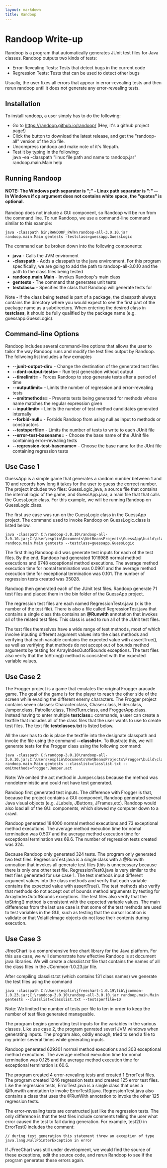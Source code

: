 ```yaml
---
layout: markdown
title: Randoop
---
```


# Randoop Write-up
Randoop is a program that automatically generates JUnit test files for Java classes. Randoop
outputs two kinds of tests:

* Error-Revealing Tests: Tests that detect bugs in the current code
* Regression Tests: Tests that can be used to detect other bugs

Usually, the user fixes all errors that appear in error-revealing tests and then rerun randoop
until it does not generate any error-revealing tests.

## Installation

To install randoop, a user simply has to do the following:

* Go to https://randoop.github.io/randoop/   (Hey, it's a github project page!)
* Click the button to download the latest release, and get the "randoop-all" version of the zip file.
* Uncompress randoop and make note of it's filepath.
* Test it by typing in the following:  
java -ea -classpath "linux file path and name to randoop.jar" randoop.main.Main help  

## Running Randoop

#### NOTE: The Windows path separator is ";" - Linux path separator is ":" -- In Windows if cp argument does not contains white space, the "quotes" is optional.  

Randoop does not include a GUI component, so Randoop will be run from the command line. To run 
Randoop, we use a command-line command similar to this example:

````
java -classpath bin;RANDOOP_PATH\randoop-all-3.0.10.jar randoop.main.Main gentests -testclass=guessapp.GuessLogic
````
The command can be broken down into the following components:

* **java** - Calls the JVM enviroment  
* **-classpath** - Adds a classpath to the java environment. For this program specifically, we are
 going to add the path to randoop-all-3.0.10 and the path to the class files being tested  
* **randoop.main.Main** - Invokes Randoop's main class   
* **gentests** - The command that generates unit tests  
* **testclass=<classname>** - Specifies the class that Randoop will generate tests for  

Note - If the class being tested is part of a package, the classpath always contains the 
directory where you would expect to see the first part of the package name as a subdirectory.
When entering the desired class in **testclass**, it should be fully qualified by the package name
(e.g. guessapp.GuessLogic).

## Command-line Options

Randoop includes several command-line options that allows the user to tailor the way Randoop runs
and modify the test files output by Randoop. The follwoing list includes a few exmaples

* **--junit-output-dir=<classpath>** - Change the destination of the generated test files
* **--dont-output-tests=<boolean>** - Run test generation without output
* **--timelimit=<int>** - Forces Randoop to stop generate tests after a period of time
* **--outputlimit=<int>** - Limits the number of regression and error-revealing tests
* **--omitmethods=<regex>** - Prevents tests being generated for methods whose name matches the
regular expression given
* **--inputlimit=<int>** - Limits the number of test method candidates generated internally
* **--forbid-null=<boolean>** - Forbids Randoop from using null as input to methods or constructors
* **--testsperfile=<int>** - Limits the number of tests to write to each JUnit file
* **--error-test-basename=<string>** - Choose the base name of the JUnit file containing error-revealing
tests
* **--regression-test-basename=<string>** - Choose the base name for the JUnt file containing 
regression tests 

 
## Use Case 1

GuessApp is a simple game that generates a random number between 1 and 10 and records how long it
takes for the user to guess the correct number. The project includes two files: GuessLogic.java,
a source file that contains the internal logic of the game, and GuessApp.java, a main file that 
that calls the GuessLogic class. For this example, we will be running Randoop on GuessLogic.class.

The first use case was run on the GuessLogic class in the GuessApp project. The command used to
invoke Randoop on GuessLogic.class is listed below.

````
java -classpath C:\randoop-3.0.10\randoop-all-3.0.10.jar;C:\User\esplin\Documents\NetBeansProjects\GuessApp\build\classes randoop.main.Main gentests --testclass=guessapp.GuessLogic
````

The first thing Randoop did was generate test inputs for each of the test files. By the end,
Randoop had generated 1016988 normal method executions and 6748 exceptional method executions.
The average method execution time for nomal termination was 0.0901 and the average method execution
time for exceptional termination was 0.101. The number of regression tests created was 35028.

Randoop then generated each of the JUnit test files. Randoop generate 71 test files and placed
them in the bin folder of the GuessApp project.

The regression test files are each named RegressionTest*x*.java (x is the number of the test file).
There is also a file called RegressionTest.java that contains a single class thta contains an
**@Runwith** annotation that invokes all of the related test files. This class is used to run all
of the JUnit test files. 

The test files themselves have a wide range of test methods, most of which involve inputing
different argument values into the class methods and verifying that each variable contains the 
expected value with assertTrue(), as well as verifying that methods do not accept out of bounds
method arguments by testing for ArrayIndexOutofBounds exceptions. The test files also verify that
the toString() method is consistent with the expected variable values.

## Use Case 2

The Frogger project is a game that emulates the original Frogger aracade game. The goal of the
game is for the player to reach the other side of the screen while evading the different enemy
characters. The Frogger project contains seven classes: Character.class, Chaser.class, Hider.class,
Jumper.class, Patroller.class, ThirdTurn.class, and FroggerApp.class. Instead having to enter
multiple **testclass=<classname>** commands, a user can create a textfile that includes all of the
class files that the user wants to use to create test files. The text file **testclasses.txt**
is listed below.

All the user has to do is place the textfile into the designate classpath and invoke the file
using the command **--classlist=<textfile>**. To illustrate this, we will generate tests for the
Frogger class using the following command:

````
java -classpath C:\randoop-3.0.10\randoop-all-3.0.10.jar;C:\Users\esplin\Documents\NetBeansProjects\Frogger\build\classes randoop.main.Main gentests --classlist=classlist.txt --omitmethods=frogger.Jumper.act
````

Note: We omited the act method in Jumper.class because the method was nondeterministic and could 
not have test generated.

Randoop first generated test inputs. The difference with Frogger is that, because the project
contains a GUI component, Randoop generated several Java visual objects (e.g. JLabels, JButtons,
JFrames,etc). Randoop would also load all of the GUI components, which slowed my computer down to
a crawl. 

Randoop generated 184000 normal method executions and 73 exceptional method executions.
The average method execution time for nomal termination was 0.507 and the average method execution
time for exceptional termination was 69.6. The number of regression tests created was 324.

Because Randoop only generated 324 tests. The program only generated two test files.
RegressionTest.java is a single class with a @Runwith annoation that invokes all generate test
files (this is unnecessary because there is only one other test file. RegressionTest0.java is
very similar to the test files generated for use case 1. The test methods input
different argument values into the class methods and verify that each variable contains the 
expected value with assertTrue(). The test methods also verify that methods do not accept out of bounds
method arguments by testing for ArrayIndexOutofBounds exceptions. The test files also verify that
the toString() method is consistent with the expected variable values. The main differences
from the last use case is that some of the test methods are used to test variables in the GUI,
such as testing that the cursor location is validate or that VolatileImage objects do not lose
their contents during execution.

## Use Case 3

JfreeChart is a comprehensive free chart library for the Java platform.
For this use case, we will demonstrate how effective Randoop is at document
java libraries. We will create a *classlist.txt* file that contains the
names of all the class files in the JCommon-1.0.23.jar file. 

After compiling classlist.txt (which contains 131 class names) we generate
the test files using the command

````
java -classpath C:\Users\esplin\jfreechart-1.0.19\lib\jcommon-1.0.23.jar;C:\randoop-3.0.10\randoop-all-3.0.10.jar randoop.main.Main gentests --classlist=classlist.txt --testsperfile=10
````

Note: We limited the number of tests per file to ten in order to keep the
number of test files generated manageable.

The program begins generating test inputs for the variables in the various
classes. Like use case 2, the program genrated severl JVM windows when
generating inputs. The program also, oddly enough, tried to send a file to
my printer several times while generating inputs.

Randoop generated 629201 normal method executions and 303 exceptional
method executions. The average method execution time for nomal 
termination was 0.125 and the average method execution time for exceptional
termination is 60.6.

The program created 4 error-revealing tests and created 1 ErrorTest files.
The program created 1246 regression tests and created 125 error test files.
Like the regression tests, ErrorTest.java is a single class that uses a
@Runwith annotation to invoke ErrorTest0.java. RegressionTest.java also
contains a class that uses the @RunWith annotation to invoke the other 125
regression tests.

The error-revealing tests are constructed just like the regression tests.
The only difference is that the test files include comments telling the
user what error caused the test to fail during generation. For example,
test2() in ErrorTest0 includes the comment:

````
// during test generation this statement threw an exception of type java.lang.NullPointerException in error
````

If JFreeChart was still under development, we would find the source of
these exceptions, edit the source code, and rerun Randoop to see if the 
program generates these errors again.
